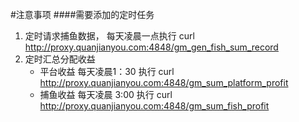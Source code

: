 #注意事项
####需要添加的定时任务
1. 定时请求捕鱼数据， 每天凌晨一点执行 curl http://proxy.quanjianyou.com:4848/gm_gen_fish_sum_record
2. 定时汇总分配收益
   * 平台收益 每天凌晨1：30 执行 curl http://proxy.quanjianyou.com:4848/gm_sum_platform_profit
   * 捕鱼收益 每天凌晨 3:00 执行 curl http://proxy.quanjianyou.com:4848/gm_sum_fish_profit